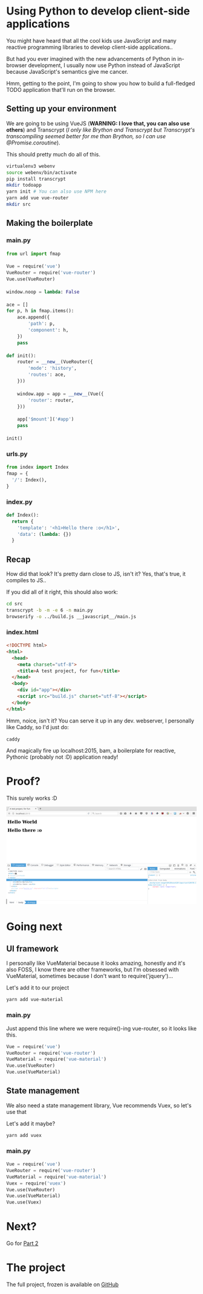 # Using Python to develop client-side applications

You might have heard that all the cool kids use JavaScript and many reactive programming libraries to develop client-side applications..

But had you ever imagined with the new advancements of Python in in-browser development, I usually now use Python instead of JavaScript because JavaScript's semantics give me cancer.

Hmm, getting to the point, I'm going to show you how to build a full-fledged TODO application that'll run on the browser.

## Setting up your environment

We are going to be using VueJS (**WARNING: I love that, you can also use others**) and Transcrypt (_I only like Brython and Transcrypt but Transcrypt's transcompiling seemed better for me than Brython, so I can use @Promise.coroutine_).

This should pretty much do all of this.

```bash
virtualenv3 webenv
source webenv/bin/activate
pip install transcrypt
mkdir todoapp
yarn init # You can also use NPM here
yarn add vue vue-router
mkdir src
```

## Making the boilerplate

### main.py
```Python
from url import fmap

Vue = require('vue')
VueRouter = require('vue-router')
Vue.use(VueRouter)

window.noop = lambda: False

ace = []
for p, h in fmap.items():
    ace.append({
        'path': p,
        'component': h,
    })
    pass

def init():
    router = __new__(VueRouter({
        'mode': 'history',
        'routes': ace,
    }))

    window.app = app = __new__(Vue({
        'router': router,
    }))

    app['$mount']('#app')
    pass

init()
```

### urls.py

```Python
from index import Index
fmap = {
  '/': Index(),
}
```

### index.py

```Python
def Index():
  return {
    'template': '<h1>Hello there :o</h1>',
    'data': (lambda: {})
  }
```

## Recap

How did that look? It's pretty darn close to JS, isn't it? Yes, that's true, it compiles to JS..

If you did all of it right, this should also work:

```bash
cd src
transcrypt -b -m -e 6 -n main.py
browserify -o ../build.js __javascript__/main.js
```

### index.html

```html
<!DOCTYPE html>
<html>
  <head>
    <meta charset="utf-8">
    <title>A test project, for fun</title>
  </head>
  <body>
    <div id="app"></div>
    <script src="build.js" charset="utf-8"></script>
  </body>
</html>
```

Hmm, noice, isn't it? You can serve it up in any dev. webserver, I personally like Caddy, so I'd just do:

`caddy`

And magically fire up localhost:2015, bam, a boilerplate for reactive, Pythonic (probably not :D) application ready!

# Proof?

This surely works :D

![Screenshot](screenshot-this-works.png)

# Going next

## UI framework

I personally like VueMaterial because it looks amazing, honestly and it's also FOSS, I know there are other frameworks, but I'm obsessed with VueMaterial, sometimes because I don't want to require('jquery')...

Let's add it to our project

```bash
yarn add vue-material
```

### main.py
Just append this line where we were require()-ing vue-router, so it looks like this.

```Python
Vue = require('vue')
VueRouter = require('vue-router')
VueMaterial = require('vue-material')
Vue.use(VueRouter)
Vue.use(VueMaterial)
```

## State management

We also need a state management library, Vue recommends Vuex, so let's use that

Let's add it maybe?

```bash
yarn add vuex
```

### main.py

```Python
Vue = require('vue')
VueRouter = require('vue-router')
VueMaterial = require('vue-material')
Vuex = require('vuex')
Vue.use(VueRouter)
Vue.use(VueMaterial)
Vue.use(Vuex)
```

# Next?

Go for [Part 2](part2.md)

# The project

The full project, frozen is available on
[GitHub](https://github.com/the1337guy/using-python-to-develop-clientside)
